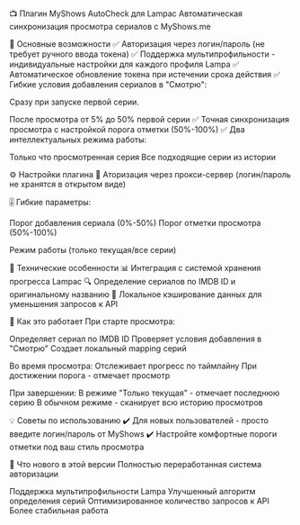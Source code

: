 📺 Плагин MyShows AutoCheck для Lampac
Автоматическая синхронизация просмотра сериалов с MyShows.me

🔹 Основные возможности
✅ Авторизация через логин/пароль (не требует ручного ввода токена)
✅ Поддержка мультипрофильности - индивидуальные настройки для каждого профиля Lampa
✅ Автоматическое обновление токена при истечении срока действия
✅ Гибкие условия добавления сериалов в "Смотрю":

Сразу при запуске первой серии.

После просмотра от 5% до 50% первой серии
✅ Точная синхронизация просмотра с настройкой порога отметки (50%-100%)
✅ Два интеллектуальных режима работы:

Только что просмотренная серия
Все подходящие серии из истории

⚙️ Настройки плагина
🔐 Аторизация через прокси-сервер (логин/пароль не хранятся в открытом виде)

🎚 Гибкие параметры:

Порог добавления сериала (0%-50%)
Порог отметки просмотра (50%-100%)

Режим работы (только текущая/все серии)

🔧 Технические особенности
📊 Интеграция с системой хранения прогресса Lampac
🔍 Определение сериалов по IMDB ID и оригинальному названию
💾 Локальное кэширование данных для уменьшения запросов к API

📌 Как это работает
При старте просмотра:

Определяет сериал по IMDB ID
Проверяет условия добавления в "Смотрю"
Создает локальный mapping серий

Во время просмотра:
Отслеживает прогресс по таймлайну
При достижении порога - отмечает просмотр

При завершении:
В режиме "Только текущая" - отмечает последнюю серию
В обычном режиме - сканирует всю историю просмотров

💡 Советы по использованию
✔️ Для новых пользователей - просто введите логин/пароль от MyShows
✔️ Настройте комфортные пороги отметки под ваш стиль просмотра


🔄 Что нового в этой версии
Полностью переработанная система авторизации

Поддержка мультипрофильности Lampa
Улучшенный алгоритм определения серий
Оптимизированное количество запросов к API
Более стабильная работа